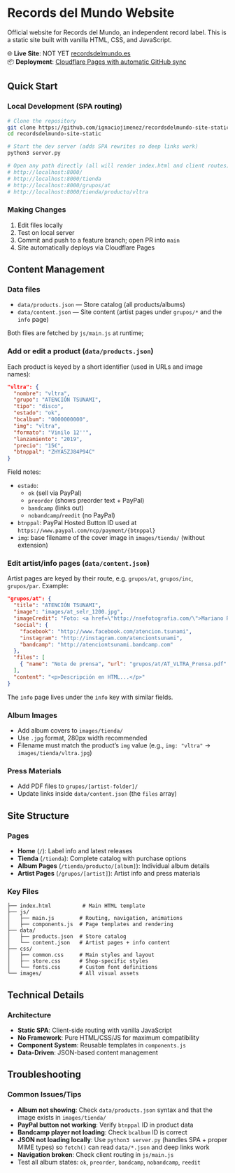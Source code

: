 # Records del Mundo Website

Official website for Records del Mundo, an independent record label. This is a static site built with vanilla HTML, CSS, and JavaScript.

🌐 **Live Site**: NOT YET [recordsdelmundo.es](https://recordsdelmundo.es)  
📦 **Deployment**: [Cloudflare Pages with automatic GitHub sync](https://recordsdelmundo.i-jimenezpi.workers.dev)

## Quick Start

### Local Development (SPA routing)
```bash
# Clone the repository
git clone https://github.com/ignaciojimenez/recordsdelmundo-site-static.git
cd recordsdelmundo-site-static

# Start the dev server (adds SPA rewrites so deep links work)
python3 server.py

# Open any path directly (all will render index.html and client routes)
# http://localhost:8000/
# http://localhost:8000/tienda
# http://localhost:8000/grupos/at
# http://localhost:8000/tienda/producto/vltra
```

### Making Changes
1. Edit files locally
2. Test on local server
3. Commit and push to a feature branch; open PR into `main`
4. Site automatically deploys via Cloudflare Pages

## Content Management

### Data files
- `data/products.json` — Store catalog (all products/albums)
- `data/content.json` — Site content (artist pages under `grupos/*` and the `info` page)

Both files are fetched by `js/main.js` at runtime;

### Add or edit a product (`data/products.json`)
Each product is keyed by a short identifier (used in URLs and image names):

```json
"vltra": {
  "nombre": "vltra",
  "grupo": "ATENCIÓN TSUNAMI",
  "tipo": "disco",
  "estado": "ok",              
  "bcalbum": "0000000000",    
  "img": "vltra",             
  "formato": "Vinilo 12''",
  "lanzamiento": "2019",
  "precio": "15€",
  "btnppal": "ZHYA5ZJ84P94C"   
}
```

Field notes:
- `estado`: 
  - `ok` (sell via PayPal)
  - `preorder` (shows preorder text + PayPal)
  - `bandcamp` (links out)
  - `nobandcamp`/`reedit` (no PayPal)
- `btnppal`: PayPal Hosted Button ID used at `https://www.paypal.com/ncp/payment/{btnppal}`
- `img`: base filename of the cover image in `images/tienda/` (without extension)

### Edit artist/info pages (`data/content.json`)
Artist pages are keyed by their route, e.g. `grupos/at`, `grupos/inc`, `grupos/par`. Example:

```json
"grupos/at": {
  "title": "ATENCIÓN TSUNAMI",
  "image": "images/at_selr_1200.jpg",
  "imageCredit": "Foto: <a href=\"http://nsefotografia.com/\">Mariano Regidor</a>",
  "social": {
    "facebook": "http://www.facebook.com/atencion.tsunami",
    "instagram": "http://instagram.com/atenciontsunami",
    "bandcamp": "http://atenciontsunami.bandcamp.com"
  },
  "files": [
    { "name": "Nota de prensa", "url": "grupos/at/AT_VLTRA_Prensa.pdf" }
  ],
  "content": "<p>Descripción en HTML...</p>"
}
```

The `info` page lives under the `info` key with similar fields.

### Album Images
- Add album covers to `images/tienda/`
- Use `.jpg` format, 280px width recommended
- Filename must match the product’s `img` value (e.g., `img: "vltra"` -> `images/tienda/vltra.jpg`)

### Press Materials
- Add PDF files to `grupos/[artist-folder]/`
- Update links inside `data/content.json` (the `files` array)

## Site Structure

### Pages
- **Home** (`/`): Label info and latest releases
- **Tienda** (`/tienda`): Complete catalog with purchase options  
- **Album Pages** (`/tienda/producto/[album]`): Individual album details
- **Artist Pages** (`/grupos/[artist]`): Artist info and press materials

### Key Files
```
├── index.html          # Main HTML template
├── js/
│   ├── main.js        # Routing, navigation, animations
│   ├── components.js  # Page templates and rendering
├── data/
│   ├── products.json  # Store catalog
│   └── content.json   # Artist pages + info content
├── css/
│   ├── common.css     # Main styles and layout
│   ├── store.css      # Shop-specific styles
│   └── fonts.css      # Custom font definitions
└── images/            # All visual assets
```

## Technical Details

### Architecture
- **Static SPA**: Client-side routing with vanilla JavaScript
- **No Framework**: Pure HTML/CSS/JS for maximum compatibility
- **Component System**: Reusable templates in `components.js`
- **Data-Driven**: JSON-based content management

## Troubleshooting

### Common Issues/Tips
- **Album not showing**: Check `data/products.json` syntax and that the image exists in `images/tienda/`
- **PayPal button not working**: Verify `btnppal` ID in product data
- **Bandcamp player not loading**: Check `bcalbum` ID is correct
- **JSON not loading locally**: Use `python3 server.py` (handles SPA + proper MIME types) so `fetch()` can read `data/*.json` and deep links work
- **Navigation broken**: Check client routing in `js/main.js`
- Test all album states: `ok`, `preorder`, `bandcamp`, `nobandcamp`, `reedit`
